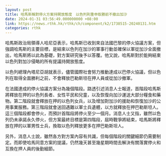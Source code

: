 ```yaml
---
layout: post
title: 哈馬斯稱對停火方案持開放態度　以色列則重申取勝前不撤出加沙
date: 2024-01-31 03:56:49.000000000 +08:00
link: https://news.rthk.hk/rthk/ch/component/k2/1738515-20240131.htm
categories: rthk
---
```


哈馬斯政治局領導人哈尼亞表示，哈馬斯已收到來自法國巴黎的停火協議方案，但強調哈馬斯的主要目標，是結束以色列在加沙的軍事行動並確保以軍從加沙全面撤出，哈馬斯將以此為基礎，對方案研究後予以答覆。他又說，哈馬斯對於能夠結束以色列對加沙侵略的所有提議持開放態度。

以色列總理內塔尼亞胡就表示，儘管國際社會努力推動達成以巴停火協議，但以色列在取得全面勝利之前，不會釋放巴勒斯坦在押人員或從加沙撤軍。

在法國達成的停火協議方案分為幾個階段。路透引述消息人士報道，首階段哈馬斯將釋放在押的以色列長者、女性平民和兒童，以及恢復向加沙運送大部分糧食和藥物。第二階段就會釋放在押的以色列女兵，以及增加對加沙的援助和恢復加沙的公用事業服務。第三階段就會送回遇難以軍士兵遺體，以方就釋放在押巴勒斯坦人。這三個階段都會停火，而預計首階段將停火至少一個月。消息人士又指，雖然以色列仍未承諾永久停火，但方案最終目標是第四階段，屆時戰爭將結束，哈馬斯將釋放在押的以軍男性士兵，換取以色列釋放更多在押巴勒斯坦人。

另外，消息人士說，雖然各方對方案內容有共識，但每個階段的關鍵細節仍需要制定。而即使哈馬同意方案的提議，仍然幾天甚至幾星期時間去解決有關落實停火和互換在押人員的後勤細節。
